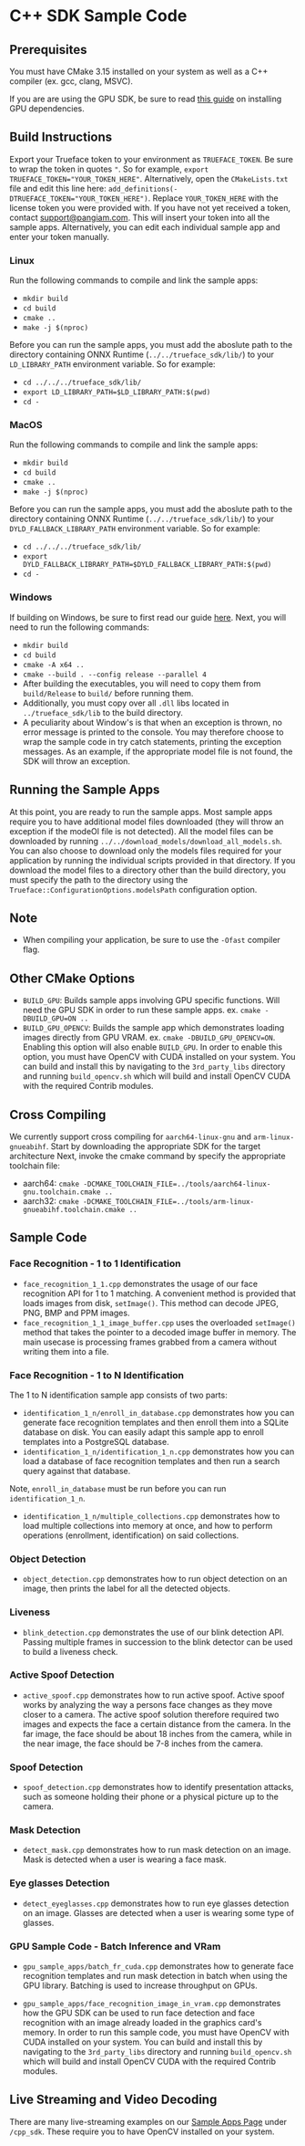 # C++ SDK Sample Code

## Prerequisites
You must have CMake 3.15 installed on your system as well as a C++ compiler (ex. gcc, clang, MSVC).

If you are are using the GPU SDK, be sure to read [this guide](https://reference.trueface.ai/cpp/dev/latest/index.html#gpu-sdk-dependencies) on installing GPU dependencies. 


## Build Instructions
Export your Trueface token to your environment as `TRUEFACE_TOKEN`. 
Be sure to wrap the token in quotes `"`. 
So for example, `export TRUEFACE_TOKEN="YOUR_TOKEN_HERE"`. 
Alternatively, open the `CMakeLists.txt` file and edit this line here: `add_definitions(-DTRUEFACE_TOKEN="YOUR_TOKEN_HERE")`.
Replace `YOUR_TOKEN_HERE` with the license token you were provided with. If you have not yet received a token, contact support@pangiam.com. 
This will insert your token into all the sample apps. Alternatively, you can edit each individual sample app and enter your token manually. 

### Linux
Run the following commands to compile and link the sample apps:
- `mkdir build`
- `cd build`
- `cmake ..`
- `make -j $(nproc)`

Before you can run the sample apps, you must add the aboslute path to the directory containing ONNX Runtime (`../../trueface_sdk/lib/`) to your `LD_LIBRARY_PATH` environment variable. So for example:
- `cd ../../../trueface_sdk/lib/`
- `export LD_LIBRARY_PATH=$LD_LIBRARY_PATH:$(pwd)`
- `cd -`

### MacOS
Run the following commands to compile and link the sample apps:
- `mkdir build`
- `cd build`
- `cmake ..`
- `make -j $(nproc)`

Before you can run the sample apps, you must add the aboslute path to the directory containing ONNX Runtime (`../../trueface_sdk/lib/`) to your `DYLD_FALLBACK_LIBRARY_PATH` environment variable. So for example:
- `cd ../../../trueface_sdk/lib/`
- `export DYLD_FALLBACK_LIBRARY_PATH=$DYLD_FALLBACK_LIBRARY_PATH:$(pwd)`
- `cd -`

### Windows
If building on Windows, be sure to first read our guide [here](https://reference.trueface.ai/cpp/dev/latest/index.html#windows-sdk). Next, you will need to run the following commands:
- `mkdir build`
- `cd build`
- `cmake -A x64 ..`
- `cmake --build . --config release --parallel 4`
- After building the executables, you will need to copy them from `build/Release` to `build/` before running them.
- Additionally, you must copy over all `.dll` libs located in `../trueface_sdk/lib` to the build directory. 
- A peculiarity about Window's is that when an exception is thrown, no error message is printed to the console. You may therefore choose to wrap the sample code in try catch statements, printing the exception messages. As an example, if the appropriate model file is not found, the SDK will throw an exception.

## Running the Sample Apps
At this point, you are ready to run the sample apps. 
Most sample apps require you to have additional model files downloaded (they will throw an exception if the modeOl file is not detected).
All the model files can be downloaded by running `../../download_models/download_all_models.sh`. You can also choose to download only the models files required for your application by running the individual scripts provided in that directory. If you download the model files to a directory other than the build directory, you must specify the path to the directory using the `Trueface::ConfigurationOptions.modelsPath` configuration option. 

## Note
- When compiling your application, be sure to use the `-Ofast` compiler flag. 

## Other CMake Options
- `BUILD_GPU`: Builds sample apps involving GPU specific functions. Will need the GPU SDK in order to run these sample apps. ex. `cmake -DBUILD_GPU=ON ..`
- `BUILD_GPU_OPENCV`: Builds the sample app which demonstrates loading images directly from GPU VRAM. ex. `cmake -DBUILD_GPU_OPENCV=ON`. 
  Enabling this option will also enable `BUILD_GPU`. 
  In order to enable this option, you must have OpenCV with CUDA installed on your system. 
  You can build and install this by navigating to the `3rd_party_libs` directory and running `build_opencv.sh` which will build and install OpenCV CUDA with the required Contrib modules.

## Cross Compiling
We currently support cross compiling for `aarch64-linux-gnu` and `arm-linux-gnueabihf`. Start by downloading the appropriate SDK for the target architecture
Next, invoke the cmake command by specify the appropriate toolchain file:
- aarch64: `cmake -DCMAKE_TOOLCHAIN_FILE=../tools/aarch64-linux-gnu.toolchain.cmake ..`
- aarch32: `cmake -DCMAKE_TOOLCHAIN_FILE=../tools/arm-linux-gnueabihf.toolchain.cmake ..`

## Sample Code
### Face Recognition - 1 to 1 Identification
- `face_recognition_1_1.cpp` demonstrates the usage of our face recognition API for 1 to 1 matching. A convenient method is provided that loads images from disk, `setImage()`. This method can decode JPEG, PNG, BMP and PPM images.
- `face_recognition_1_1_image_buffer.cpp` uses the overloaded `setImage()` method that takes the pointer to a decoded image buffer in memory. 
The main usecase is processing frames grabbed from a camera without writing them into a file. 

### Face Recognition - 1 to N Identification

The 1 to N identification sample app consists of two parts: 
- `identification_1_n/enroll_in_database.cpp` demonstrates how you can generate face recognition templates and then enroll them into a SQLite database on disk.
   You can easily adapt this sample app to enroll templates into a PostgreSQL database.
- `identification_1_n/identification_1_n.cpp` demonstrates how you can load a database of face recognition templates and then run a search query against that database.
  
Note, `enroll_in_database` must be run before you can run `identification_1_n`.

- `identification_1_n/multiple_collections.cpp` demonstrates how to load multiple collections into memory at once, and how to perform operations (enrollment, identification) on said collections. 

### Object Detection 
- `object_detection.cpp` demonstrates how to run object detection on an image, then prints the label for all the detected objects.

### Liveness
- `blink_detection.cpp` demonstrates the use of our blink detection API. 
Passing multiple frames in succession to the blink detector can be used to build a liveness check. 

### Active Spoof Detection
- `active_spoof.cpp` demonstrates how to run active spoof. 
  Active spoof works by analyzing the way a persons face changes as they move closer to a camera. 
  The active spoof solution therefore required two images and expects the face a certain distance from the camera. 
  In the far image, the face should be about 18 inches from the camera, while in the near image, the face should be 7-8 inches from the camera.

### Spoof Detection
- `spoof_detection.cpp` demonstrates how to identify presentation attacks, such as someone holding their phone or a physical picture up to the camera. 

### Mask Detection
- `detect_mask.cpp` demonstrates how to run mask detection on an image. Mask is detected when a user is wearing a face mask.

### Eye glasses Detection
- `detect_eyeglasses.cpp` demonstrates how to run eye glasses detection on an image. Glasses are detected when a user is wearing some type of glasses.

### GPU Sample Code - Batch Inference and VRam
- `gpu_sample_apps/batch_fr_cuda.cpp` demonstrates how to generate face recognition templates and run mask detection in batch when using the GPU library.
Batching is used to increase throughput on GPUs. 

- `gpu_sample_apps/face_recognition_image_in_vram.cpp` demonstrates how the GPU SDK can be used to run face detection and face recognition with an image already loaded in the graphics card's memory.
  In order to run this sample code, you must have OpenCV with CUDA installed on your system.
  You can build and install this by navigating to the `3rd_party_libs` directory and running `build_opencv.sh` which will build and install OpenCV CUDA with the required Contrib modules.


## Live Streaming and Video Decoding
There are many live-streaming examples on our [Sample Apps Page](https://github.com/getchui/sample-apps) under `/cpp_sdk`.
These require you to have OpenCV installed on your system. 
